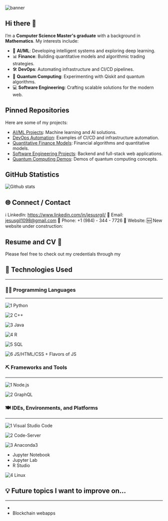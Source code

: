 ![banner](https://cdn.dribbble.com/users/416610/screenshots/4801105/coding_desk_flat_vector_ui_ux_design_illustration_motion_animation_gif2.gif)

## Hi there 👋

I’m a **Computer Science Master's graduate** with a background in **Mathematics**. My interests include:
- 🚀 **AI/ML**: Developing intelligent systems and exploring deep learning.
- 📊 **Finance**: Building quantitative models and algorithmic trading strategies.
- 🛠 **DevOps**: Automating infrastructure and CI/CD pipelines.
- 🌌 **Quantum Computing**: Experimenting with Qiskit and quantum algorithms.
- 💻 **Software Engineering**: Crafting scalable solutions for the modern web.

## Pinned Repositories
Here are some of my projects:
- [AI/ML Projects](https://github.com/jeragilo/ai-ml-projects): Machine learning and AI solutions.
- [DevOps Automation](https://github.com/jeragilo/devops-automation): Examples of CI/CD and infrastructure automation.
- [Quantitative Finance Models](https://github.com/jeragilo/quantitative-finance): Financial algorithms and quantitative models.
- [Software Engineering Projects](https://github.com/jeragilo/software-engineering-projects): Backend and full-stack web applications.
- [Quantum Computing Demos](https://github.com/jeragilo/quantum-computing-demos): Demos of quantum computing concepts.

## GitHub Statistics
![Github stats](https://github-readme-stats.vercel.app/api?username=yourusername&theme=highcontrast&show_icons=true&count_private=true)

## 🌐 Connect / Contact
ℹ️ LinkedIn: https://www.linkedin.com/in/jesusrgil/
📧 Email: jesusgil1098@gmail.com
📱 Phone: +1 (984) - 344 - 7726
📃 Website: 
🆕 New website under construction: 

## Resume and CV 🧾
Please feel free to check out my credentials through my

## 🤖 Technologies Used
----------------------------------------------------------------------------------------------------
### 👨‍💻 Programming Languages
----------------------------------------------------------------------------------------------------
![1 Python](https://img.shields.io/badge/1-Python-yellow?style=flat&logo=appveyor)

![2 C++](https://img.shields.io/badge/2-C++-darkblue?style=flat&logo=appveyor)

![3 Java](https://img.shields.io/badge/3-Java-firebrick?style=flat&logo=appveyor)

![4 R](https://img.shields.io/badge/5-R-blue?style=flat&logo=appveyor)

![5 SQL](https://img.shields.io/badge/6-Rust-gainsboro?style=flat&logo=appveyor)

![6 JS/HTML/CSS + Flavors of JS](https://img.shields.io/badge/10-JS/HTML/CSS&nbsp;+&nbsp;Flavors&nbsp;of&nbsp;JS-orange?style=flat&logo=appveyor)


### ⛏️ Frameworks and Tools
----------------------------------------------------------------------------------------------------

![1 Node.js](https://img.shields.io/badge/3-Node.js-limegreen?style=for-the-badge&logo=appveyor)

![2 GraphQL](https://img.shields.io/badge/4-GraphQL-deeppink?style=for-the-badge&logo=appveyor)


### 🍽️ IDEs, Environments, and Platforms
----------------------------------------------------------------------------------------------------
![1 Visual Studio Code](https://img.shields.io/badge/1-Visual&nbsp;Studio&nbsp;Code-mediumblue?style=for-the-badge&logo=appveyor)

![2 Code-Server](https://img.shields.io/badge/2-Code&#8211;Server-cyan?style=for-the-badge&logo=appveyor)

![3 Anaconda3](https://img.shields.io/badge/3-Anaconda3-springgreen?style=for-the-badge&logo=appveyor)
 - Jupyter Notebook
 - Jupyter Lab
 - R Studio
 
![4 Linux](https://img.shields.io/badge/4-Virtual&nbsp;Linux-midnightblue?style=for-the-badge&logo=appveyor)


## 💡 Future topics I want to improve on...
----------------------------------------------------------------------------------------------------
-
- Blockchain webapps
